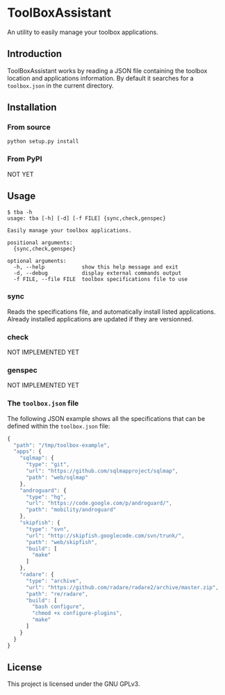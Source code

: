 # ToolBoxAssistant

An utility to easily manage your toolbox applications.

## Introduction

ToolBoxAssistant works by reading a JSON file containing the toolbox location and applications information.
By default it searches for a `toolbox.json` in the current directory.

## Installation

### From source

    python setup.py install

### From PyPI

NOT YET

## Usage

```
$ tba -h
usage: tba [-h] [-d] [-f FILE] {sync,check,genspec}

Easily manage your toolbox applications.

positional arguments:
  {sync,check,genspec}

optional arguments:
  -h, --help            show this help message and exit
  -d, --debug           display external commands output
  -f FILE, --file FILE  toolbox specifications file to use
```

### sync

Reads the specifications file, and automatically install listed applications. Already installed applications
are updated if they are versionned.

### check

NOT IMPLEMENTED YET

### genspec

NOT IMPLEMENTED YET

### The `toolbox.json` file

The following JSON example shows all the specifications that can be defined within the `toolbox.json` file:

```javascript
{
  "path": "/tmp/toolbox-example",
  "apps": {
    "sqlmap": {
      "type": "git",
      "url": "https://github.com/sqlmapproject/sqlmap",
      "path": "web/sqlmap"
    },
    "androguard": {
      "type": "hg",
      "url": "https://code.google.com/p/androguard/",
      "path": "mobility/androguard"
    },
    "skipfish": {
      "type": "svn",
      "url": "http://skipfish.googlecode.com/svn/trunk/",
      "path": "web/skipfish",
      "build": [
        "make"
      ]
    },
    "radare": {
      "type": "archive",
      "url": "https://github.com/radare/radare2/archive/master.zip",
      "path": "re/radare",
      "build": [
        "bash configure",
        "chmod +x configure-plugins",
        "make"
      ]
    }
  }
}

```

## License

This project is licensed under the GNU GPLv3.
